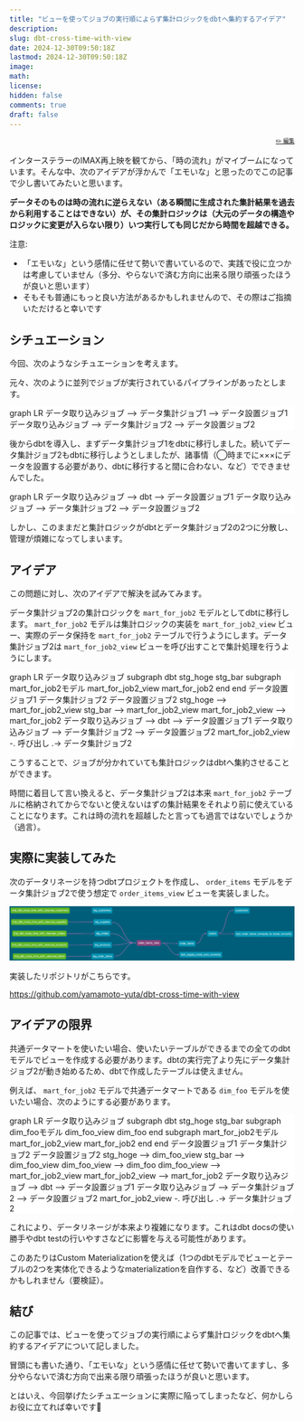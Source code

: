 ```yaml
---
title: "ビューを使ってジョブの実行順によらず集計ロジックをdbtへ集約するアイデア"
description: 
slug: dbt-cross-time-with-view
date: 2024-12-30T09:50:18Z
lastmod: 2024-12-30T09:50:18Z
image: 
math: 
license: 
hidden: false
comments: true
draft: false
---
```


<font size="1" align="right">

[✏️ 編集](https://github.com/yamamoto-yuta/yamamoto-yuta.github.io/blob/main/content/post/dbt-cross-time-with-view/index.md)

</font>

インターステラーのIMAX再上映を観てから、「時の流れ」がマイブームになっています。そんな中、次のアイデアが浮かんで「エモいな」と思ったのでこの記事で少し書いてみたいと思います。

**データそのものは時の流れに逆らえない（ある瞬間に生成された集計結果を過去から利用することはできない）が、その集計ロジックは（大元のデータの構造やロジックに変更が入らない限り）いつ実行しても同じだから時間を超越できる。**

注意:

* 「エモいな」という感情に任せて勢いで書いているので、実践で役に立つかは考慮していません（多分、やらないで済む方向に出来る限り頑張ったほうが良いと思います）
* そもそも普通にもっと良い方法があるかもしれませんので、その際はご指摘いただけると幸いです

## シチュエーション

今回、次のようなシチュエーションを考えます。

元々、次のように並列でジョブが実行されているパイプラインがあったとします。

<div class="mermaid" style="background-color: white">
graph LR
    データ取り込みジョブ --> データ集計ジョブ1 --> データ設置ジョブ1
    データ取り込みジョブ --> データ集計ジョブ2 --> データ設置ジョブ2
</div>

後からdbtを導入し、まずデータ集計ジョブ1をdbtに移行しました。続いてデータ集計ジョブ2もdbtに移行しようとしましたが、諸事情（◯時までに×××にデータを設置する必要があり、dbtに移行すると間に合わない、など）でできませんでした。

<div class="mermaid" style="background-color: white">
graph LR
    データ取り込みジョブ --> dbt --> データ設置ジョブ1
    データ取り込みジョブ --> データ集計ジョブ2 --> データ設置ジョブ2
</div>

しかし、このままだと集計ロジックがdbtとデータ集計ジョブ2の2つに分散し、管理が煩雑になってしまいます。

## アイデア

この問題に対し、次のアイデアで解決を試みてみます。

データ集計ジョブ2の集計ロジックを `mart_for_job2` モデルとしてdbtに移行します。 `mart_for_job2` モデルは集計ロジックの実装を `mart_for_job2_view` ビュー、実際のデータ保持を `mart_for_job2` テーブルで行うようにします。データ集計ジョブ2は `mart_for_job2_view` ビューを呼び出すことで集計処理を行うようにします。

<div class="mermaid" style="background-color: white">
graph LR
    データ取り込みジョブ
    subgraph dbt
        stg_hoge
        stg_bar
        subgraph mart_for_job2モデル
            mart_for_job2_view
            mart_for_job2
        end
    end
    データ設置ジョブ1
    データ集計ジョブ2
    データ設置ジョブ2
    stg_hoge --> mart_for_job2_view
    stg_bar --> mart_for_job2_view
    mart_for_job2_view --> mart_for_job2
    データ取り込みジョブ --> dbt --> データ設置ジョブ1
    データ取り込みジョブ --> データ集計ジョブ2 --> データ設置ジョブ2
    mart_for_job2_view -. 呼び出し .-> データ集計ジョブ2
</div>

こうすることで、ジョブが分かれていても集計ロジックはdbtへ集約させることができます。

時間に着目して言い換えると、データ集計ジョブ2は本来 `mart_for_job2` テーブルに格納されてからでないと使えないはずの集計結果をそれより前に使えていることになります。これは時の流れを超越したと言っても過言ではないでしょうか（過言）。

## 実際に実装してみた

次のデータリネージを持つdbtプロジェクトを作成し、 `order_items` モデルをデータ集計ジョブ2で使う想定で `order_items_view` ビューを実装しました。

![](image-1.png)

実装したリポジトリがこちらです。

https://github.com/yamamoto-yuta/dbt-cross-time-with-view

## アイデアの限界

共通データマートを使いたい場合、使いたいテーブルができるまでの全てのdbtモデルでビューを作成する必要があります。dbtの実行完了より先にデータ集計ジョブ2が動き始めるため、dbtで作成したテーブルは使えません。

例えば、 `mart_for_job2` モデルで共通データマートである `dim_foo` モデルを使いたい場合、次のようにする必要があります。

<div class="mermaid" style="background-color: white">
graph LR
    データ取り込みジョブ
    subgraph dbt
        stg_hoge
        stg_bar
        subgraph dim_fooモデル
            dim_foo_view
            dim_foo
        end
        subgraph mart_for_job2モデル
            mart_for_job2_view
            mart_for_job2
        end
    end
    データ設置ジョブ1
    データ集計ジョブ2
    データ設置ジョブ2
    stg_hoge --> dim_foo_view
    stg_bar --> dim_foo_view
    dim_foo_view --> dim_foo
    dim_foo_view --> mart_for_job2_view
    mart_for_job2_view --> mart_for_job2
    データ取り込みジョブ --> dbt --> データ設置ジョブ1
    データ取り込みジョブ --> データ集計ジョブ2 --> データ設置ジョブ2
    mart_for_job2_view -. 呼び出し .-> データ集計ジョブ2
</div>

これにより、データリネージが本来より複雑になります。これはdbt docsの使い勝手やdbt testの行いやすさなどに影響を与える可能性があります。

このあたりはCustom Materializationを使えば（1つのdbtモデルでビューとテーブルの2つを実体化できるようなmaterializationを自作する、など）改善できるかもしれません（要検証）。

## 結び

この記事では、ビューを使ってジョブの実行順によらず集計ロジックをdbtへ集約するアイデアについて記しました。

冒頭にも書いた通り、「エモいな」という感情に任せて勢いで書いてますし、多分やらないで済む方向で出来る限り頑張ったほうが良いと思います。

とはいえ、今回挙げたシチュエーションに実際に陥ってしまったなど、何かしらお役に立てれば幸いです🙇

<script src="https://cdn.jsdelivr.net/npm/mermaid/dist/mermaid.min.js"></script>